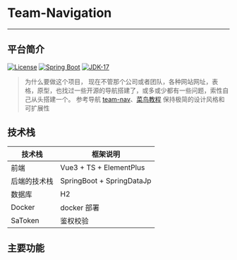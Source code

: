 # Team-Navigation

- - -
## 平台简介
[![License](https://img.shields.io/badge/License-MIT-blue.svg)](https://gitee.com/dromara/RuoYi-Vue-Plus/blob/master/LICENSE)
[![Spring Boot](https://img.shields.io/badge/Spring%20Boot-3.1-blue.svg)]()
[![JDK-17](https://img.shields.io/badge/JDK-17-green.svg)]()

>  为什么要做这个项目， 现在不管那个公司或者团队，各种网站网址，表格，原型，也找过一些开源的导航搭建了，或多或少都有一些问题，索性自己从头搭建一个。
>  参考导航 [team-nav](https://github.com/tuituidan/team-nav)、[菜鸟教程](https://www.runoob.com/)
>  保持极简的设计风格和可扩展性


## 技术栈

| 技术栈     | 框架说明                      |
|---------|---------------------------|
| 前端      | Vue3 + TS + ElementPlus   |
| 后端的技术栈  | SpringBoot + SpringDataJp |
| 数据库     | H2                        |
| Docker  | docker 部署                 |
| SaToken | 鉴权校验                      |


## 主要功能

